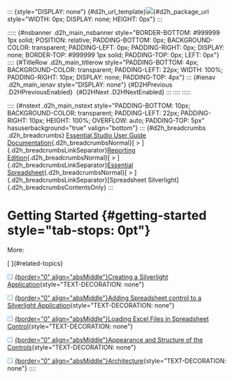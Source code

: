 ::: {style="DISPLAY: none"}
[](ms-xhelp:///?Id=d2h_url_template){#d2h_url_template}![](!package_url!){#d2h_package_url style="WIDTH: 0px; DISPLAY: none; HEIGHT: 0px"}
:::

::::: {#nsbanner .d2h_main_nsbanner style="BORDER-BOTTOM: #999999 1px solid; POSITION: relative; PADDING-BOTTOM: 0px; BACKGROUND-COLOR: transparent; PADDING-LEFT: 0px; PADDING-RIGHT: 0px; DISPLAY: none; BORDER-TOP: #999999 1px solid; PADDING-TOP: 0px; LEFT: 0px"}
:::: {#TitleRow .d2h_main_titlerow style="PADDING-BOTTOM: 4px; BACKGROUND-COLOR: transparent; PADDING-LEFT: 22px; WIDTH: 100%; PADDING-RIGHT: 10px; DISPLAY: none; PADDING-TOP: 4px"}
::: {#ienav .d2h_main_ienav style="DISPLAY: none"}
[](ms-xhelp:///?Id=adab0698-6287-40fd-9d6d-e9b3db405dec){#D2HPrevious .D2HPreviousEnabled}  [](ms-xhelp:///?Id=a745fe8b-e6b8-46d1-a6ca-f98f539b471e){#D2HNext .D2HNextEnabled}
:::
::::
:::::

:::: {#nstext .d2h_main_nstext style="PADDING-BOTTOM: 10px; BACKGROUND-COLOR: transparent; PADDING-LEFT: 22px; PADDING-RIGHT: 10px; HEIGHT: 100%; OVERFLOW: auto; PADDING-TOP: 5px" hasuserbackground="true" valign="bottom"}
::: {#d2h_breadcrumbs .d2h_breadcrumbs}
[Essential Studio User Guide Documentation](ms-xhelp:///?Id=12457748-09e3-4d74-a240-8e049cedf030){.d2h_breadcrumbsNormal}[ \> ]{.d2h_breadcrumbsLinkSeparator}[Reporting Edition](ms-xhelp:///?Id=027aa5b6-6676-4f93-ad23-c20e8c45792e){.d2h_breadcrumbsNormal}[ \> ]{.d2h_breadcrumbsLinkSeparator}[Essential Spreadsheet](ms-xhelp:///?Id=25812fa4-b4ea-4485-bbfb-30849a783142){.d2h_breadcrumbsNormal}[ \> ]{.d2h_breadcrumbsLinkSeparator}[Spreadsheet Silverlight]{.d2h_breadcrumbsContentsOnly}
:::

# Getting Started {#getting-started style="tab-stops: 0pt"}

More:

[ ]{#related-topics}

[![](button.gif){border="0" align="absMiddle"}Creating a Silverlight Application](ms-xhelp:///?Id=a745fe8b-e6b8-46d1-a6ca-f98f539b471e){style="TEXT-DECORATION: none"}

[![](button.gif){border="0" align="absMiddle"}Adding Spreadsheet control to a Silverlight Application](ms-xhelp:///?Id=f6e5b97a-d626-4c24-96ef-624b3e2d96b5){style="TEXT-DECORATION: none"}

[![](button.gif){border="0" align="absMiddle"}Loading Excel Files in Spreadsheet Control](ms-xhelp:///?Id=69d1db70-e218-4e29-860d-81f318f0a2c1){style="TEXT-DECORATION: none"}

[![](button.gif){border="0" align="absMiddle"}Appearance and Structure of the Controls](ms-xhelp:///?Id=f63c3901-336c-45a6-b6d0-79c4d97459c7){style="TEXT-DECORATION: none"}

[![](button.gif){border="0" align="absMiddle"}Architecture](ms-xhelp:///?Id=a2723486-8381-4381-bcec-e2610e116c70){style="TEXT-DECORATION: none"}
::::
